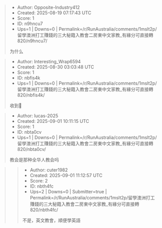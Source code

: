 > - Author: Opposite-Industry412
> - Created: 2025-08-19 07:17:43 UTC
> - Score: 1
> - ID: n9hncu7
> - Ups=1 | Downs=0 | Permalink=/r/RunAustralia/comments/1mslt2p/留學澳洲打工賺錢的三大秘籍入教會二房東中文家教_有緣分可直接轉820/n9hncu7/
>
> 为什么

> - Author: Interesting_Wrap6594
> - Created: 2025-08-30 03:03:48 UTC
> - Score: 1
> - ID: nbfis4k
> - Ups=1 | Downs=0 | Permalink=/r/RunAustralia/comments/1mslt2p/留學澳洲打工賺錢的三大秘籍入教會二房東中文家教_有緣分可直接轉820/nbfis4k/
>
> 收到🫡

> - Author: lucas-2025
> - Created: 2025-09-01 10:11:15 UTC
> - Score: 1
> - ID: nbta0cv
> - Ups=1 | Downs=0 | Permalink=/r/RunAustralia/comments/1mslt2p/留學澳洲打工賺錢的三大秘籍入教會二房東中文家教_有緣分可直接轉820/nbta0cv/
>
> 教会是那种全华人教会吗

>> - Author: cuter1982
>> - Created: 2025-09-01 11:12:57 UTC
>> - Score: 2
>> - ID: nbth4fc
>> - Ups=2 | Downs=0 | Submitter=true | Permalink=/r/RunAustralia/comments/1mslt2p/留學澳洲打工賺錢的三大秘籍入教會二房東中文家教_有緣分可直接轉820/nbth4fc/
>>
>> 不是，英文教會，順便學英語
